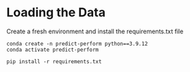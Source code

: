 # Loading the Data
Create a fresh environment and install the requirements.txt file
```unix
conda create -n predict-perform python==3.9.12
conda activate predict-perform
```
```
pip install -r requirements.txt
```


